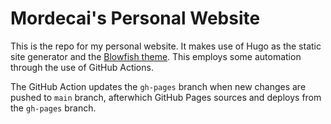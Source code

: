 # Mordecai's Personal Website

This is the repo for my personal website. It makes use of Hugo as the static site generator and the [Blowfish theme](https://github.com/nunocoracao/blowfish). This employs some automation through the use of GitHub Actions. 

The GitHub Action updates the `gh-pages` branch when new changes are pushed to `main` branch, afterwhich GitHub Pages sources and deploys from the `gh-pages` branch.
